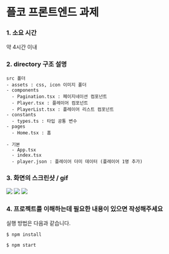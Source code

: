 # 플코 프론트엔드 과제

### 1. 소요 시간
  약 4시간 이내


### 2. directory 구조 설명
    src 폴더
    - assets : css, icon 이미지 폴더
    - components
      - Pagination.tsx : 페이지네이션 컴포넌트
      - Player.tsx : 플레이어 컴포넌트
      - PlayerList.tsx : 플레이어 리스트 컴포넌트
    - constants
      - types.ts : 타입 공통 변수
    - pages 
      - Home.tsx : 홈

    - 기본
      - App.tsx
      - index.tsx
      - player.json : 플레이어 더미 데이터 (플레이어 1명 추가)

### 3. 화면의 스크린샷 / gif

![](https://user-images.githubusercontent.com/39204012/206739958-48b784e1-a60e-469f-8276-05b42bb74ce0.png)
![](https://user-images.githubusercontent.com/39204012/206739973-9e55ea6a-128b-4406-b532-3af1bca572ad.png)
![](https://user-images.githubusercontent.com/39204012/206739980-56b668b6-4d1b-467b-a1ac-1949e792d051.png)


### 4. 프로젝트를 이해하는데 필요한 내용이 있으면 작성해주세요

실행 방법은 다음과 같습니다.

```
$ npm install

$ npm start
```